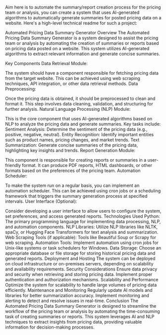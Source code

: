 Aim here is
to automate the summary/report creation process for the pricing team or analysis, you can create a system that uses AI-generated algorithms to automatically generate summaries for posted pricing data on a website. Here's a high-level technical readme for such a project:

Automated Pricing Data Summary Generator
Overview
The Automated Pricing Data Summary Generator is a system designed to assist the pricing team or analysis by automating the creation of summaries or reports based on pricing data posted on a website. This system utilizes AI-generated algorithms to extract relevant information and generate concise summaries.

Key Components
Data Retrieval Module:

The system should have a component responsible for fetching pricing data from the target website. This can be achieved using web scraping techniques, API integration, or other data retrieval methods.
Data Preprocessing:

Once the pricing data is obtained, it should be preprocessed to clean and format it. This step involves data cleaning, validation, and structuring for further analysis.
Natural Language Processing (NLP) Module:

This is the core component that uses AI-generated algorithms based on NLP to analyze the pricing data and generate summaries. Key tasks include:
Sentiment Analysis: Determine the sentiment of the pricing data (e.g., positive, negative, neutral).
Entity Recognition: Identify important entities such as product names, pricing changes, and market trends.
Text Summarization: Generate concise summaries of the pricing data, highlighting key insights and trends.
Report Generation Module:

This component is responsible for creating reports or summaries in a user-friendly format. It can produce PDF reports, HTML dashboards, or other formats based on the preferences of the pricing team.
Automation Scheduler:

To make the system run on a regular basis, you can implement an automation scheduler. This can be achieved using cron jobs or a scheduling framework that triggers the summary generation process at specified intervals.
User Interface (Optional):

Consider developing a user interface to allow users to configure the system, set preferences, and access generated reports.
Technologies Used
Python: The primary programming language for implementing data processing, NLP, and automation components.
NLP Libraries: Utilize NLP libraries like NLTK, spaCy, or Hugging Face Transformers for text analysis and summarization.
Web Scraping Tools (if applicable): Tools like Beautiful Soup or Scrapy for web scraping.
Automation Tools: Implement automation using cron jobs for Unix-like systems or task schedulers for Windows.
Data Storage: Choose an appropriate database or file storage for storing historical pricing data and generated reports.
Deployment and Hosting
The system can be deployed on cloud infrastructure or on-premises servers, depending on scalability and availability requirements.
Security Considerations
Ensure data privacy and security when retrieving and storing pricing data. Implement proper authentication and authorization mechanisms.
Scalability and Performance
Optimize the system for scalability to handle large volumes of pricing data efficiently.
Maintenance and Monitoring
Regularly update AI models and libraries for better summarization accuracy.
Implement monitoring and alerting to detect and resolve issues in real-time.
Conclusion
The Automated Pricing Data Summary Generator is designed to streamline the workflow of the pricing team or analysis by automating the time-consuming task of creating summaries or reports. This system leverages AI and NLP techniques to extract insights from pricing data, providing valuable information for decision-making processes.

